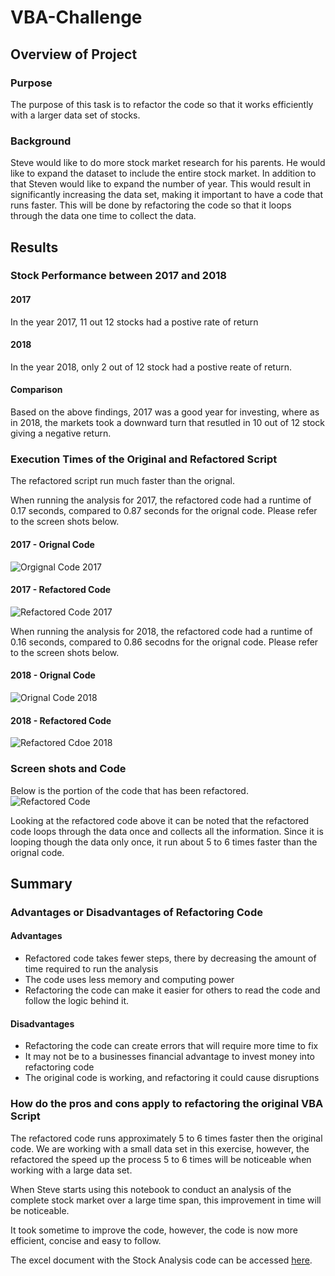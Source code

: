 # VBA-Challenge

## Overview of Project
### Purpose
The purpose of this task is to refactor the code so that it works efficiently with a larger data set of stocks.
### Background
Steve would like to do more stock market research for his parents. He would like to expand the dataset to include the entire stock market. In addition to that Steven would like to expand the number of year. This would result in significantly increasing the data set, making it important to have a code that runs faster. 
This will be done by refactoring the code so that it loops through the data one time to collect the data.

## Results
### Stock Performance between 2017 and 2018
#### 2017
In the year 2017, 11 out 12 stocks had a postive rate of return

#### 2018
In the year 2018, only 2 out of 12 stock had a postive reate of return. 

#### Comparison
Based on the above findings, 2017 was a good year for investing, where as in 2018, the markets took a downward turn that resutled in 10 out of 12 stock giving a negative return.



### Execution Times of the Original and Refactored Script
The refactored script run much faster than the orignal. 

When running the analysis for 2017, the refactored code had a runtime of 0.17 seconds, compared to 0.87 seconds for the orignal code. Please refer to the screen shots below.

#### 2017 - Orignal Code
![Orgignal Code 2017](https://github.com/shayanafzal/VBA-Challenge/blob/c43d9a204f471fef9dccfcdf6c132c46986d2ef9/Resources/2017%20Orignal.png)

#### 2017 - Refactored Code
![Refactored Code 2017](https://github.com/shayanafzal/VBA-Challenge/blob/6afedd06b88b7acb5b77e9f3a3befbd55c83f932/Resources/2017%20Refactored.png)


When running the analysis for 2018, the refactored code had a runtime of 0.16 seconds, compared to 0.86 secodns for the orignal code. Please refer to the screen shots below.


#### 2018 - Orignal Code
![Orignal Code 2018](https://github.com/shayanafzal/VBA-Challenge/blob/6afedd06b88b7acb5b77e9f3a3befbd55c83f932/Resources/2018%20Orignal.png)

#### 2018 - Refactored Code
![Refactored Cdoe 2018](https://github.com/shayanafzal/VBA-Challenge/blob/6afedd06b88b7acb5b77e9f3a3befbd55c83f932/Resources/2018%20Refactored.png)


### Screen shots and Code
Below is the portion of the code that has been refactored. 
![Refactored Code](https://github.com/shayanafzal/VBA-Challenge/blob/0473229ccd1c6351043b7e45906b6826334cb897/Resources/Code%20Refactored.png)

Looking at the refactored code above it can be noted that the refactored code loops through the data once and collects all the information. Since it is looping though the data only once, it run about 5 to 6 times faster than the orignal code. 

## Summary
### Advantages or Disadvantages of Refactoring Code
#### Advantages
* Refactored code takes fewer steps, there by decreasing the amount of time required to run the analysis
* The code uses less memory and computing power
* Refactoring the code can make it easier for others to read the code and follow the logic behind it.
#### Disadvantages
* Refactoring the code can create errors that will require more time to fix
* It may not be to a businesses financial advantage to invest money into refactoring code
* The original code is working, and refactoring it could cause disruptions

### How do the pros and cons apply to refactoring the original VBA Script
The refactored code runs approximately 5 to 6 times faster then the original code. We are working with a small data set in this exercise, however, the refactored the speed up the process 5 to 6 times will be noticeable when working with a large data set.  

When Steve starts using this notebook to conduct an analysis of the complete stock market over a large time span, this improvement in time will be noticeable.  

It took sometime to improve the code, however, the code is now more efficient, concise and easy to follow. 

The excel document with the Stock Analysis code can be accessed
[here](https://github.com/shayanafzal/VBA-Challenge/blob/8e0dc23fc8120bd4d31099274ac275ba37aa4813/VBA_Challenge.xlsm).




